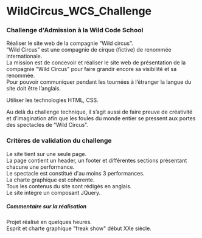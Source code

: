 # WildCircus_WCS_Challenge
### Challenge d'Admission à la Wild Code School
Réaliser le site web de la compagnie “Wild circus”.  
“Wild Circus” est une compagnie de cirque (fictive) de renommée internationale.  
La mission est de concevoir et réaliser le site web de présentation de la compagnie "Wild Circus" pour faire grandir encore sa visibilité et sa renommée.  
Pour pouvoir communiquer pendant les tournées à l’étranger la langue du site doit être l’anglais.  

Utiliser les technologies HTML, CSS.  

Au delà du challenge technique, il s’agit aussi de faire preuve de créativité et d’imagination afin que les foules du monde entier se pressent aux portes des spectacles de “Wild Circus”.  

### Critères de validation du challenge
Le site tient sur une seule page.  
La page contient un header, un footer et différentes sections présentant chacune une performance.  
Le spectacle est constitué d'au moins 3 performances.  
La charte graphique est cohérente.  
Tous les contenus du site sont rédigés en anglais.  
Le site intègre un composant JQuery.  

##### Commentaire sur la réalisation
Projet réalisé en quelques heures.  
Esprit et charte graphique "freak show" début XXe siècle.  
